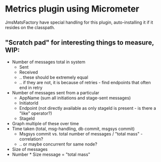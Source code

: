 # Metrics plugin using Micrometer

JmsMatsFactory have special handling for this plugin, auto-installing it if it resides on the classpath.

## "Scratch pad" for interesting things to measure, WIP:

* Number of messages total in system
  * Sent
  * Received
  * .. these should be extremely equal
  * .. if they are not, it is because of retries - find endpoints that often end in retry
* Number of messages sent from a particular
  * AppName (sum all initiations and stage-sent messages)
  * InitiatorId
  * Endpoint (not directly available as only stageId is present - is there a "like" operator?)
  * StageId
* Graph multiple of these over time
* Time taken (total, msg-handling, db commit, msgsys commit)
  * Msgsys commit vs. total number of messages / "total mass" - correlation?
  * .. or maybe concurrent for same node?
* Size of messages
* Number * Size message = "total mass"